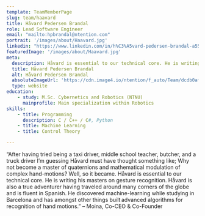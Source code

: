 ```yaml
---
template: TeamMemberPage
slug: team/haavard
title: Håvard Pedersen Brandal
role: Lead Software Engineer
email: "mailto:hpbrandal@ntention.com"
portrait: '/images/about/Haavard.jpg'
linkedin: "https://www.linkedin.com/in/h%C3%A5vard-pedersen-brandal-a5587a160/"
featuredImage: '/images/about/Haavard.jpg'
meta:
  description: Håvard is essential to our technical core. He is writing his masters on gesture recognition. Håvard is also a true adventurer having traveled around …
  title: Håvard Pedersen Brandal
  alt: Håvard Pedersen Brandal
  absoluteImageUrl: 'https://cdn.image4.io/ntention/f_auto/Team/dcdb0af6-c2a8-4dfa-a47e-35099cad940c.Jpeg'
  type: website
education:
    - study: M.Sc. Cybernetics and Robotics (NTNU)
      mainprofile: Main specialization within Robotics
skills:
    - title: Programming
      description: C / C++ / C#, Python
    - title: Machine Learning
    - title: Control Theory

---
```

<!BIO>
“After having tried being a taxi driver, middle school teacher, butcher, and a truck driver I’m guessing Håvard must have thought something like; Why not become a master of quaternions and mathematical modulation of complex hand-motions? Well, so it became. Håvard is essential to our technical core. He is writing his masters on gesture recognition. Håvard is also a true adventurer having traveled around many corners of the globe and is fluent in Spanish. He discovered machine-learning while studying in Barcelona and has amongst other things built advanced algorithms for recognition of hand motions.” – Moina, Co-CEO & Co-Founder
